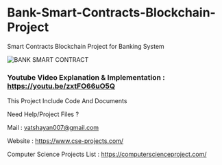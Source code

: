 # Bank-Smart-Contracts-Blockchain-Project
Smart Contracts Blockchain Project for Banking System

![BANK SMART CONTRACT](https://user-images.githubusercontent.com/28294942/166160981-ea06b291-39fd-448b-8634-82164cd0911a.png)


### Youtube Video Explanation & Implementation : https://youtu.be/zxtFO66uO5Q

This Project Include Code And Documents 

Need Help/Project Files ?

Mail : vatshayan007@gmail.com 

Website : https://www.cse-projects.com/

Computer Science Projects List : https://computerscienceproject.com/
